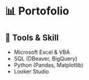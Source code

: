 # 📊 Portofolio

## 🔧 Tools & Skill
- Microsoft Excel & VBA
- SQL (DBeaver, BigQuery)
- Python (Pandas, Matplotlib)
- Looker Studio
